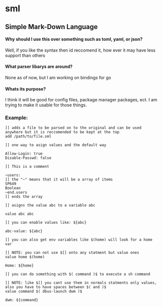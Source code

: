 # sml
## Simple Mark-Down Language

#### Why should I use this over something such as toml, yaml, or json?
Well, if you like the syntax then id reccomend it, how ever it may have less support than others
#### What parser libarys are around?
None as of now, but I am working on bindings for go
#### Whats its purpose?
I think it will be good for config files, package manager packages, ect. I am trying to make it usable for those things.

### Example: 
```
]] adds a file to be parsed on to the original and can be used anywhere but it is reccomended to be kept at the top 
add /path/to/file.sml

]] one way to asign values and the default way

Allow-Login: true
Disable-Passwd: false

]] This is a comment

~users:
]] the "~" means that it will be a array of items
SP649
Boolean
~end.users
]] ends the array

]] asigns the value abc to a variable abc

value abc abc

]] you can enable values like: ${abc}

abc-value: ${abc}

]] you can also get env variables like $(home) will look for a home var 

]] NOTE: you can not use $[] onto any statment but value ones
value home $(home)

Home: ${home}

]] you can do something with $( command )$ to execute a sh command

]] NOTE: like $[] you cant use them in normals statments only values, also you have to have spaces between $( and )$
value command $( dbus-launch dwm )$

dwm: ${command}
```
